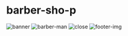 # barber-sho-p
![banner](https://user-images.githubusercontent.com/115401667/218308919-48c0f0c2-09e4-4551-a26f-4d763e11483f.jpg)
![barber-man](https://user-images.githubusercontent.com/115401667/218309014-b6ae9eef-6793-468a-ae76-5f9cf0215b1c.jpg)
![close](https://user-images.githubusercontent.com/115401667/218309085-a1911a1e-f46a-493c-8d25-151fb877148a.png)
![footer-img](https://user-images.githubusercontent.com/115401667/218309163-b4948c0e-72b3-4688-a956-181960a79c82.png)

